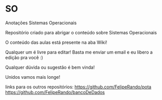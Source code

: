 # SO
Anotações Sistemas Operacionais

Repositório criado para abrigar o conteúdo sobre Sistemas Operacionais

O conteúdo das aulas está presente na aba Wiki!

Qualquer um é livre para editar! Basta me enviar um email e eu libero a edição pra você :)

Qualquer dúvida ou sugestão é bem vinda!

Unidos vamos mais longe!

links para os outros repositórios:
https://github.com/FelipeRando/pota
https://github.com/FelipeRando/bancoDeDados
